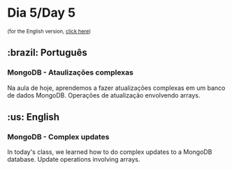 # Dia 5/Day 5

<small>(for the English version, <a href="#en">click here</a>)</small>

<h2>:brazil: Português</h2>
<h3>MongoDB - Ataulizações complexas</h3>
<p>Na aula de hoje, aprendemos a fazer atualizações complexas em um banco de dados MongoDB. Operações de atualização envolvendo arrays.</p>

<h2 id="en">:us: English</h2>
<h3>MongoDB - Complex updates</h3>
<p>In today's class, we learned how to do complex updates to a MongoDB database. Update operations involving arrays.</p>
